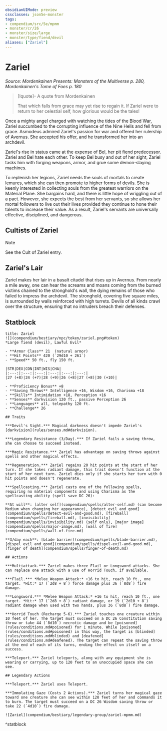 ```yaml
---
obsidianUIMode: preview
cssclasses: json5e-monster
tags:
- compendium/src/5e/mpmm
- monster/cr/26
- monster/size/large
- monster/type/fiend/devil
aliases: ["Zariel"]
---
```

# Zariel
*Source: Mordenkainen Presents: Monsters of the Multiverse p. 280, Mordenkainen's Tome of Foes p. 180*  

> [!quote]- A quote from Mordenkainen  
> 
> That which falls from grace may yet rise to regain it. If Zariel were to return to her celestial self, how glorious would be the tales!

Once a mighty angel charged with watching the tides of the Blood War, Zariel succumbed to the corrupting influence of the Nine Hells and fell from grace. Asmodeus admired Zariel's passion for war and offered her rulership of Avernus. She accepted his offer, and he transformed her into an archdevil.

Zariel's rise in status came at the expense of Bel, her pit fiend predecessor. Zariel and Bel hate each other. To keep Bel busy and out of her sight, Zariel tasks him with forging weapons, armor, and grue some demon-slaying machines.

To replenish her legions, Zariel needs the souls of mortals to create lemures, which she can then promote to higher forms of devils. She is keenly interested in collecting souls from the greatest warriors on the Material Plane. She bargains hard, and there is little hope of wriggling out of a pact. However, she expects the best from her servants, so she allows her mortal followers to live out their lives provided they continue to hone their talents to increase their value. As a result, Zariel's servants are universally effective, disciplined, and dangerous.

## Cultists of Zariel

> [!note]
> See the Cult of Zariel entry.

## Zariel's Lair

Zariel makes her lair in a basalt citadel that rises up in Avernus. From nearly a mile away, one can hear the screams and moans coming from the burned victims chained to the stronghold's wall, the dying remains of those who failed to impress the archdevil. The stronghold, covering five square miles, is surrounded by walls reinforced with high turrets. Devils of all kinds crawl over the structure, ensuring that no intruders breach their defenses.

## Statblock

```ad-statblock
title: Zariel
![](compendium/bestiary/npc/token/zariel.png#token)
*Large fiend (devil), Lawful Evil*

- **Armor Class** 21  (natural armor)
- **Hit Points** 420 (`29d10 + 261`)
- **Speed** 50 ft., fly 150 ft.

|STR|DEX|CON|INT|WIS|CHA|
|:---:|:---:|:---:|:---:|:---:|:---:|
|27 (+8)|24 (+7)|28 (+9)|26 (+8)|27 (+8)|30 (+10)|

- **Proficiency Bonus** +8
- **Saving Throws** Intelligence +16, Wisdom +16, Charisma +18
- **Skills** Intimidation +18, Perception +16
- **Senses** darkvision 120 ft., passive Perception 26
- **Languages** all, telepathy 120 ft.
- **Challenge** 26

## Traits

***Devil's Sight.*** Magical darkness doesn't impede Zariel's [darkvision](rules/senses.md#darkvision).

***Legendary Resistance (3/Day).*** If Zariel fails a saving throw, she can choose to succeed instead.

***Magic Resistance.*** Zariel has advantage on saving throws against spells and other magical effects.

***Regeneration.*** Zariel regains 20 hit points at the start of her turn. If she takes radiant damage, this trait doesn't function at the start of her next turn. Zariel dies only if she starts her turn with 0 hit points and doesn't regenerate.

***Spellcasting.*** Zariel casts one of the following spells, requiring no material components and using Charisma as the spellcasting ability (spell save DC 26):

**At will**: [alter self](compendium/spells/alter-self.md) (can become Medium when changing her appearance), [detect evil and good](compendium/spells/detect-evil-and-good.md), [fireball](compendium/spells/fireball.md), [invisibility](compendium/spells/invisibility.md) (self only), [major image](compendium/spells/major-image.md), [wall of fire](compendium/spells/wall-of-fire.md)

**3/day each**: [blade barrier](compendium/spells/blade-barrier.md), [dispel evil and good](compendium/spells/dispel-evil-and-good.md), [finger of death](compendium/spells/finger-of-death.md)

## Actions

***Multiattack.*** Zariel makes three Flail or Longsword attacks. She can replace one attack with a use of Horrid Touch, if available.

***Flail.*** *Melee Weapon Attack:* +16 to hit, reach 10 ft., one target. *Hit:* 17 (`2d8 + 8`) force damage plus 36 (`8d8`) fire damage.

***Longsword.*** *Melee Weapon Attack:* +16 to hit, reach 10 ft., one target. *Hit:* 17 (`2d8 + 8`) radiant damage, or 19 (`2d10 + 8`) radiant damage when used with two hands, plus 36 (`8d8`) fire damage.

***Horrid Touch (Recharge 5-6).*** Zariel touches one creature within 10 feet of her. The target must succeed on a DC 26 Constitution saving throw or take 44 (`8d10`) necrotic damage and be [poisoned](rules/conditions.md#poisoned) for 1 minute. While [poisoned](rules/conditions.md#poisoned) in this way, the target is [blinded](rules/conditions.md#blinded) and [deafened](rules/conditions.md#deafened). The target can repeat the saving throw at the end of each of its turns, ending the effect on itself on a success.

***Teleport.*** Zariel teleports, along with any equipment she is wearing or carrying, up to 120 feet to an unoccupied space she can see.

## Legendary Actions

***Teleport.*** Zariel uses Teleport.

***Immolating Gaze (Costs 2 Actions).*** Zariel turns her magical gaze toward one creature she can see within 120 feet of her and commands it to burn. The target must succeed on a DC 26 Wisdom saving throw or take 22 (`4d10`) fire damage.

![Zariel](compendium/bestiary/legendary-group/zariel-mpmm.md)
```
^statblock